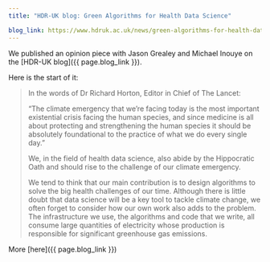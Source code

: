 ```yaml
---
title: "HDR-UK blog: Green Algorithms for Health Data Science"

blog_link: https://www.hdruk.ac.uk/news/green-algorithms-for-health-data-science/
---
```


<!-- TODO: fix the "blog" homepage -->
We published an opinion piece with Jason Grealey and Michael Inouye on the [HDR-UK blog]({{ page.blog_link }}).

Here is the start of it:

> In the words of Dr Richard Horton, Editor in Chief of The Lancet:
>
> “The climate emergency that we’re facing today is the most important existential crisis facing the human species, and since medicine is all about protecting and strengthening the human species it should be absolutely foundational to the practice of what we do every single day.”
>
> We, in the field of health data science, also abide by the Hippocratic Oath and should rise to the challenge of our climate emergency.
>
> We tend to think that our main contribution is to design algorithms to solve the big health challenges of our time. Although there is little doubt that data science will be a key tool to tackle climate change, we often forget to consider how our own work also adds to the problem. The infrastructure we use, the algorithms and code that we write, all consume large quantities of electricity whose production is responsible for significant greenhouse gas emissions. <br>

More [here]({{ page.blog_link }})
